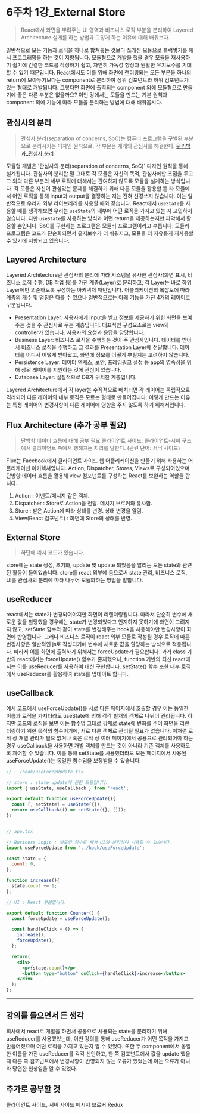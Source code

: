 # 6주차 1강_External Store

> React에서 화면을 뿌려주는 UI 영역과 비즈니스 로직 부분을 분리하여 Layered Architecture 설계를 하는 방법과 그렇게 하는 이유에 대해 배워보자.

일반적으로 모든 기능과 로직을 하나로 합쳐놓는 것보다 쪼개진 모듈으로 블럭쌓기를 해서 프로그래밍을 하는 것이 지향됩니다. 모듈형으로 개발을 했을 경우 모듈을 재사용하기 쉽기에 간결한 코드를 작성하기 쉽고, 자연히 가독성 향상과 원활한 유지보수를 기대할 수 있기 때문입니다. React에서도 이를 위해 화면에 랜더링되는 모든 부분을 하나의 return에 모아두기보다는 component로 분리하여 상위 컴포넌트와 하위 컴포넌트가 있는 형태로 개발됩니다. 그렇다면 화면에 출력되는 component 외에 모듈형으로 만들기에 좋은 다른 부분은 없을까요? 이번 강에서는 모듈을 만드는 기본 원칙과 component 외에 기능에 따라 모듈을 분리하는 방법에 대해 배워봅시다.

## 관심사의 분리

> 관심사 분리(separation of concerns, SoC)는 컴퓨터 프로그램을 구별된 부분으로 분리시키는 디자인 원칙으로, 각 부문은 개개의 관심사를 해결한다. [위키백과_관심사 분리](https://ko.wikipedia.org/wiki/%EA%B4%80%EC%8B%AC%EC%82%AC_%EB%B6%84%EB%A6%AC)

모듈형 개발은 '관심사의 분리(separation of concerns, SoC)' 디자인 원칙을 통해 설계됩니다. 관심사의 분리란 말 그대로 각 모듈은 자신의 목적, 관심사에만 초점을 두고 그 외의 다른 부분의 세부 로직에 대해서는 관여하지 않도록 모듈을 설계하는 방식입니다. 각 모듈은 자신이 관심있는 문제를 해결하기 위해 다른 모듈을 활용할 뿐 타 모듈에서 어떤 로직을 통해 input과 output을 결정하는 지는 전혀 신경쓰지 않습니다. 이는 일반적으로 우리가 외부 라이브러리를 사용할 때와 같습니다. React에서 `useState`를 사용할 때를 생각해보면 우리는 `useState`의 내부에 어떤 로직을 가지고 있는 지 고민하지 않습니다. 다만 `useState`를 사용하는 방식과 어떤 return을 제공하는지만 파악해서 활용할 뿐입니다. SoC를 구현하는 프로그램은 모듈러 프로그램이라고 부릅니다. 모듈러 프로그램은 코드가 단순화되면서 유지보수가 더 쉬워지고, 모듈을 더 자유롭게 재사용할 수 있기에 지향되고 있습니다.

## Layered Architecture

Layered Architecture란 관심사의 분리에 따라 시스템을 유사한 관심사(화면 표시, 비즈니스 로직 수행, DB 작업 등)를 가진 계층(Layer)로 분리하고, 각 Layer는 바로 하위 Layer에만 의존하도록 구성하는 아키텍처 패턴입니다. 어플리케이션의 복잡도에 따라 계층의 개수 및 명칭은 다를 수 있으나 일반적으로는 아래 기능을 가진 4개의 레이어로 구분됩니다.

- Presentation Layer: 사용자에게 input을 받고 정보를 제공하기 위한 화면을 보여주는 것을 주 관심사로 두는 계층입니다. 대표적인 구성요소로는 view와 controller가 있습니다. 사용자의 요청과 응답을 담당합니다.
- Business Layer: 비즈니스 로직을 수행하는 것이 주 관심사입니다. 데이터를 받아서 비즈니스 로직을 수행하고 그 결과를 Presentation Layer에 전달합니다. 데이터를 어디서 어떻게 받아왔고, 화면에 정보를 어떻게 뿌릴지는 고려하지 않습니다.
- Persistence Layer: 데이터 엑세스, 보안, 프레임워크 설정 등 app의 영속성을 위해 상위 레이어를 지원하는 것에 관심이 있습니다.
- Database Layer: 실질적으로 DB가 위치한 계층입니다.

Layered Architecture에서 각 layer는 수직적으로 배치되면 각 레이어는 독립적으로 격리되어 다른 레이어의 내부 로직은 모르는 형태로 만들어집니다. 이렇게 만드는 이유는 특정 레이어의 변경사항이 다른 레이어에 영향을 주지 않도록 하기 위해서입니다.

## Flux Architecture (추가 공부 필요)

> 단방향 데이터 흐름에 대해 공부 필요
> 클라이언트 사이드: 클라이언트-서버 구조에서 클라이언트 쪽에서 행해지는 처리를 말한다. (관련 단어: 서버 사이드)

Flux는 Facebook에서 클라이언트 사이드 웹 어플리케이션을 만들기 위해 사용하는 어플리케이션 아키텍쳐입니다. Action, Dispatcher, Stores, Views로 구성되어있으며 단방향 데이터 흐름을 활용해 view 컴포넌트를 구성하는 React를 보완하는 역할을 합니다.

1. Action : 이벤트/메시지 같은 객체.
2. Dispatcher : Store로 Action을 전달. 메시지 브로커와 유사함.
3. Store : 받은 Action에 따라 상태를 변경. 상태 변경을 알림.
4. View(React 컴포넌트) : 화면에 Store의 상태를 반영.

## External Store

> 하단에 예시 코드가 있습니다.

store에는 state 생성, 초기화, update 및 update 되었음을 알리는 모든 state와 관련된 활동이 들어있습니다. store를 react 외부에 둠으로써 state 관리, 비즈니스 로직, UI를 관심사의 분리에 따라 나누어 모듈화하는 방법을 말합니다.

## useReducer

react에서는 state가 변경되어야지만 화면이 리랜더링됩니다. 따라서 단순히 변수에 새로운 값을 할당했을 경우에는 state가 변경되었다고 인지하지 못하기에 화면이 그려지지 않고, setState 함수와 같이 state를 변경해주는 hook을 사용해야만 변경사항이 화면에 반영됩니다. 그러나 비즈니스 로직이 react 외부 모듈로 작성될 경우 로직에 따른 변경사항은 일반적인 js로 작성되기에 변수에 새로운 값을 할당하는 방식으로 적용됩니다. 따라서 이를 화면에 출력하기 위해서는 forceUpdate가 필요합니다. 과거 class 기반의 react에서는 forceUpdate() 함수가 존재했으나, function 기반의 최신 react에서는 이를 useReducer를 사용하여 대신 구현합니다. setState() 함수 또한 내부 로직에서 useReducer를 활용하여 state를 업데이트 합니다.

## useCallback

예시 코드에서 useForceUpdate()를 서로 다른 페이지에서 호출할 경우 이는 동일한 이름과 로직을 가지더라도 useState에 의해 각각 별개의 객체로 나뉘어 관리됩니다. 하지만 코드의 로직을 보면 이는 함수명 그대로 강제로 state에 변화를 주어 화면을 리랜더링하기 위한 목적의 함수이기에, 서로 다른 객체로 관리될 필요가 없습니다. 이처럼 로직 상 개별 관리가 필요 없거나 혹은 로직 상 여러 페이지에서 공용으로 관리되어야 하는 경우 useCallback을 사용하면 개별 객체를 만드는 것이 아니라 기존 객체를 사용하도록 제어할 수 있습니다. 이를 통해 setState를 사용했더라도 모든 페이지에서 사용된 useForceUpdate()는 동일한 함수임을 보장받을 수 있습니다.

```jsx
// ../hook/useForceUpdate.tsx

// store : state update에 관한 모듈입니다.
import { useState, useCallback } from 'react';

export default function useForceUpdate(){
  const [, setState] = useState({});
  return useCallback(() => setState({}, []));
};


// app.tsx

// Business Logic : 별도의 함수로 빼서 UI와 분리하여 사용할 수 있습니다.
import useForceUpdate from '../hook/useForceUpdate';

const state = {
  count: 0,
};

function increase(){
  state.count += 1;
};

// UI : React 부분입니다.

export default function Counter() {
  const forceUpdate = useForceUpdate();

  const handleClick = () => {
    increase();
    forceUpdate();
  };

  return(
    <div>
      <p>{state.count}</p>
      <button type="button" onClick={handleClick}>increase</button>
    </div>
  );
};
```

---

## 강의를 들으면서 든 생각

회사에서 react로 개발을 하면서 공통으로 사용되는 state를 분리하기 위해 useReducer를 사용했었는데, 이번 강의를 통해 useReducer가 어떤 목적을 가지고 만들어졌으며 어떤 로직을 가지고 있는지 알 수 있었다. 또한 두 component에서 동일한 이름을 가진 useReducer를 각각 선언하고, 한 쪽 컴포넌트에서 값을 update 했을 때 다른 쪽 컴포넌트에서 변경사항이 반영되지 않는 오류가 있었는데 이는 오류가 아니라 당연한 현상임을 알 수 있었다.

## 추가로 공부할 것

클라이언트 사이드, 서버 사이드
메시지 브로커
Redux
